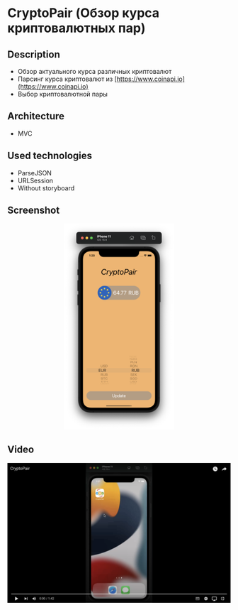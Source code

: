 # CryptoPair (Обзор курса криптовалютных пар)
## Description
* Обзор актуального курса различных криптовалют
* Парсинг курса криптовалют из [https://www.coinapi.io](https://www.coinapi.io)
* Выбор криптовалютной пары
## Architecture
* MVC
## Used technologies
* ParseJSON
* URLSession
* Without storyboard
## Screenshot
<p align="center">
  <img src = "https://github.com/daniilsimakhin/CryptoPair/blob/main/Source/Снимок%20экрана%202022-05-23%20в%2001.20.00.png" width="250"/>
</p>

## Video
[![Alt text for your video](https://github.com/daniilsimakhin/CryptoPair/blob/main/Source/Снимок%20экрана%202022-05-23%20в%2002.01.12.png)](https://youtu.be/QVYmPq3LMN8)

